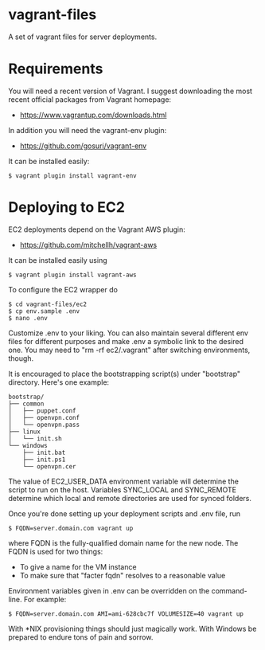 # vagrant-files

A set of vagrant files for server deployments.

# Requirements

You will need a recent version of Vagrant. I suggest downloading the most recent 
official packages from Vagrant homepage:

* https://www.vagrantup.com/downloads.html

In addition you will need the vagrant-env plugin:

* https://github.com/gosuri/vagrant-env

It can be installed easily:

    $ vagrant plugin install vagrant-env

# Deploying to EC2

EC2 deployments depend on the Vagrant AWS plugin:

* https://github.com/mitchellh/vagrant-aws

It can be installed easily using

    $ vagrant plugin install vagrant-aws

To configure the EC2 wrapper do

    $ cd vagrant-files/ec2
    $ cp env.sample .env
    $ nano .env

Customize .env to your liking. You can also maintain several different env files 
for different purposes and make .env a symbolic link to the desired one. You may 
need to "rm -rf ec2/.vagrant" after switching environments, though. 

It is encouraged to place the bootstrapping script(s) under "bootstrap" 
directory. Here's one example:

    bootstrap/
    ├── common
    │   ├── puppet.conf
    │   ├── openvpn.conf
    │   └── openvpn.pass
    ├── linux
    │   └── init.sh
    └── windows
        ├── init.bat
        ├── init.ps1
        └── openvpn.cer

The value of EC2_USER_DATA environment variable will determine the script to run 
on the host. Variables SYNC_LOCAL and SYNC_REMOTE determine which local and 
remote directories are used for synced folders.

Once you're done setting up your deployment scripts and .env file, run

    $ FQDN=server.domain.com vagrant up

where FQDN is the fully-qualified domain name for the new node. The FQDN is 
used for two things:

* To give a name for the VM instance
* To make sure that "facter fqdn" resolves to a reasonable value

Environment variables given in .env can be overridden on the command-line. For 
example:

    $ FQDN=server.domain.com AMI=ami-628cbc7f VOLUMESIZE=40 vagrant up

With *NIX provisioning things should just magically work. With Windows be 
prepared to endure tons of pain and sorrow.
